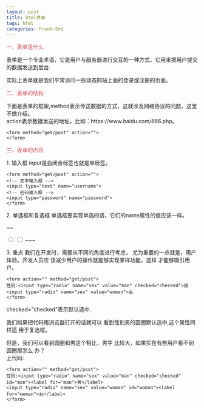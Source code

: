 ```yaml
---
layout: post
title: html表单
tags: html
categories: Front-End
---
```


<div>
<p style="color:#D6555F;">一、表单是什么
</p>
<p>表单是一个专业术语，它是用户与服务器进行交互的一种方式，它用来把用户提交的数据发送到后台.
</p>
</div>
<div>
<p>
实际上表单就是我们平常访问一些动态网站上面的登录或注册的页面。
</p>
<p style="color:#D6555F;">二、表单的结构
</p>
<p>下面是表单的框架,method表示传送数据的方式，这就涉及网络协议的问题，这里不做介绍。<br>
action表示数据发送的地址，比如：https://www.baidu.com/666.php。
</p>

```
<form method="get/post" action="">
</form>
```

</div>
<div>
<p style="color:#D6555F;">三、表单的内容</p>
<p>
1. 输入框
input是自闭合标签也就是单标签。
</p>

```
<form method="get/post" action="">
<!-- 文本输入框 -->
<input type="text" name="username">
<!-- 密码输入框 -->
<input type="password" name="password">
</form>
```

<p>
2. 单选框和复选框
单选框要实现单选的话，它们的name属性的值应该一样。
</p>

~~
<!-- 单选框 -->
<input type="radio" name="" value="">
<!-- 复选框 -->
<input type="checkbox" name="" value="">
~~~

<p>
3. 重点
我们在开发时，需要从不同的角度进行考虑，
尤为重要的一点就是，用户体验。开发人员应
该减少用户的操作就能够实现某样功能，这样
才能够吸引用户。
</p>

```
<form action="" method="get/post">
性别:<input type="radio" name="sex" value="man" checked="checked">男
<input type="radio" name="sex" value="woman">女
</form>
```

<p>checked="checked"表示默认选中.
</p>
<p>我们如果把代码用浏览器打开的话就可以
看到性别男的圆圈默认选中,这个属性同样适
用于复选框。
</p>
<p>
但是，我们可以看到圆圈和男这个相比，男字
比较大，如果实在有些用户看不到圆圈那怎么
办？<br/>
上代码:
</p>

~~~
<form action="" method="get/post">
性别:<input type="radio" name="sex" value="man" checked="checked" id="man"><label for="man">男</label>
<input type="radio" name="sex" value="woman" id="woman"><label for="woman">女</label>
</form>
~~~

</div>
